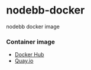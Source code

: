 # nodebb-docker
nodebb docker image

### Container image
  * [Docker Hub](https://hub.docker.com/repository/docker/jkandasa/nodebb-slim)
  * [Quay.io](https://quay.io/repository/jkandasa/nodebb-slim)
